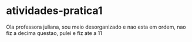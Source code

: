 # atividades-pratica1
Ola professora juliana, sou meio desorganizado e nao esta em ordem, nao fiz a decima questao, pulei e fiz ate a 11
